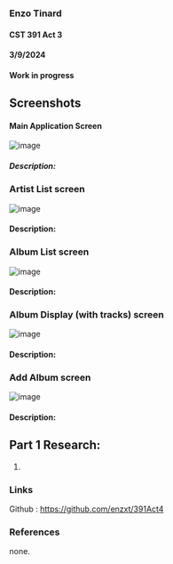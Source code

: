 ### Enzo Tinard
#### CST 391 Act 3
#### 3/9/2024
#### Work in progress

## Screenshots

 #### Main Application Screen
 ![image]()
 ##### Description:


 ### Artist List screen
 ![image]()
 #### Description:
 

 ### Album List screen
 ![image]()
 #### Description:
 

 ### Album Display (with tracks) screen
 ![image]()
 #### Description:


 ### Add Album screen
 ![image]()
 #### Description:


## Part 1 Research:
 1. 

### Links
 Github : https://github.com/enzxt/391Act4
 
### References
none.